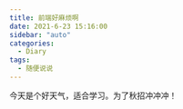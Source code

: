 ```yaml
---
title: 前端好麻烦啊
date: 2021-6-23 15:16:00
sidebar: "auto"
categories:
  - Diary
tags: 
  - 随便说说
---
```


今天是个好天气，适合学习。为了秋招冲冲冲！
